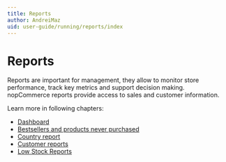```yaml
---
title: Reports
author: AndreiMaz
uid: user-guide/running/reports/index
---
```

# Reports

Reports are important for management, they allow to monitor store performance, track key metrics and support decision making. nopCommerce reports provide access to sales and customer information.

Learn more in following chapters:

* [Dashboard](xref:user-guide/running/reports/dashboard)
* [Bestsellers and products never purchased](xref:user-guide/running/reports/bestsellers-never-purchased)
* [Country report](xref:user-guide/running/reports/country-report)
* [Customer reports](xref:user-guide/running/reports/customer-reports)
* [Low Stock Reports](xref:user-guide/running/reports/low-stock-reports)
